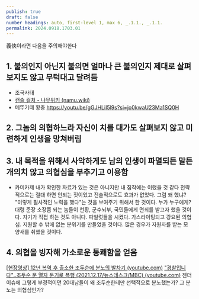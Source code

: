 ```yaml
---
publish: true
draft: false
number headings: auto, first-level 1, max 6, _.1.1., _.1.1.
permalink: 2024.0918.1703.01
---
```

義俠이라면 다음을 주의해야한다
## 1. **불의인지 아닌지** 불의면 얼마나 큰 불의인지 제대로 살펴보지도 않고 **무턱대고** 달려듬
- 조국사태
- [캔슬 컬처 - 나무위키 (namu.wiki)](https://namu.wiki/w/%EC%BA%94%EC%8A%AC%20%EC%BB%AC%EC%B2%98)
- 메뚜기떼 황충 https://youtu.be/gGJHLiI5l9s?si=jo0kwaU23Ma1SQ0H
## 2. 그놈의 의협하느라 자신이 **치를 대가**도 살펴보지 않고 **미련하게** 인생을 망쳐버림

## 3. 내 목적을 위해서 **사악하게도** 남의 인생이 파멸되든 말든 개의치 않고 의협심을 부추기고 **이용**함
- 카미카제
  내가 확인한 자료가 있는 것은 아니지만 내 짐작에는 이랬을 것 같다
  전략적으로는 절대 하면 안되는 짓이었고 전술적으로도 효과가 없었다. 그럼 왜 했냐? "이렇게 필사적인 노력을 했다"는 것을 보여주기 위해서 한 것이다. 누가 누구에게? 대령 준장 소장쯤 되는 놈들이 천황, 군수뇌부, 국민들에게 면죄를 받고자 했을 것이다.
  자기가 직접 하는 것도 아니다. 파일럿들을 시켰다. 가스라이팅되고 강요된 의협심. 지원할 수 밖에 없는 분위기를 만들었을 것이다. 많은 경우가 자원자를 받는 모양새를 취했을 것이다.

## 4. 의협을 **빙자**해 **가소로운** 통쾌함을 얻음
[[현장영상] 12년 복역 후 출소한 조두순에 분노의 발차기 (youtube.com)](https://www.youtube.com/watch?v=WaX8YYM5TA0)
["경찰입니다"‥조두순 문 열자 둔기로 폭행 (2021.12.17/뉴스데스크/MBC) (youtube.com)](https://www.youtube.com/watch?v=NYsADWnoa6s)
젠더이슈에 그렇게 부정적이던 20대남들이 왜 조두순한테만 선택적으로 분노했는가?
그 분노는 의협심인가?

